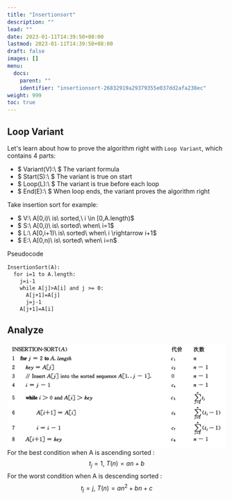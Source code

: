```yaml
---
title: "Insertionsort"
description: ""
lead: ""
date: 2023-01-11T14:39:50+08:00
lastmod: 2023-01-11T14:39:50+08:00
draft: false
images: []
menu:
  docs:
    parent: ""
    identifier: "insertionsort-26832919a29379355e037dd2afa238ec"
weight: 999
toc: true
---
```

## Loop Variant
Let's learn about how to prove the algorithm right with `Loop Variant`, which contains 4 parts:
* $ Variant(V):\ $ The variant formula
* $ Start(S):\ $ The variant is true on start
* $ Loop(L):\ $ The variant is true before each loop
* $ End(E):\ $ When loop ends, the variant proves the algorithm right

Take insertion sort for example:
* $ V:\ A[0,i)\ is\ sorted,\ i \in [0,A.length)$
* $ S:\ A[0,i)\ is\ sorted\ when\ i=1$
* $ L:\ A[0,i+1)\ is\ sorted\ when\ i \rightarrow i+1$
* $ E:\ A[0,n)\ is\ sorted\ when\ i=n$

Pseudocode
```
InsertionSort(A):
  for i=1 to A.length:
    j=i-1
    while A[j]>A[i] and j >= 0:
      A[j+1]=A[j]
      j=j-1
    A[j+1]=A[i]
```
## Analyze
![anayze](images/insertion_sort_analyze.png)
For the best condition when A is ascending sorted :
$$t_j=1,\ T(n)=an+b$$
For the worst condition when A is descending sorted :
$$t_j=j,\ T(n)=an^2+bn+c$$
